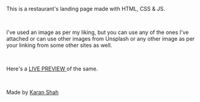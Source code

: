 <p>This is a restaurant's landing page made with HTML, CSS & JS.</p>
<br>
<p>I've used an image as per my liking, but you can use any of the ones I've attached or can use other images from Unsplash or any other image as per your linking from some other sites as well.</p>
<br>
<p>Here's a <a href = "https://karan8403.github.io/restaurant_website/">LIVE PREVIEW </a> of the same.</p>
<br>
<p>Made by <a href = "https://www.linkedin.com/in/karan-shah-72aa4821b/">Karan Shah</a> </p>
